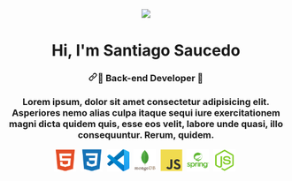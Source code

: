 <div id="header" align="center">
    <img src="https://media.giphy.com/media/3oKIPpFhwsMNrRIjN6/giphy.gif" width="600">
    <h1 align="center"> Hi, I'm Santiago Saucedo</h1>
</div>

<div align="center">
    <h3 dir="auto" align="center"><a id="user-content--front-end-developer-" class="anchor" aria-hidden="true" href="#-front-end-developer-"><svg class="octicon octicon-link" viewBox="0 0 16 16" version="1.1" width="16" height="16" aria-hidden="true"><path fill-rule="evenodd" d="M7.775 3.275a.75.75 0 001.06 1.06l1.25-1.25a2 2 0 112.83 2.83l-2.5 2.5a2 2 0 01-2.83 0 .75.75 0 00-1.06 1.06 3.5 3.5 0 004.95 0l2.5-2.5a3.5 3.5 0 00-4.95-4.95l-1.25 1.25zm-4.69 9.64a2 2 0 010-2.83l2.5-2.5a2 2 0 012.83 0 .75.75 0 001.06-1.06 3.5 3.5 0 00-4.95 0l-2.5 2.5a3.5 3.5 0 004.95 4.95l1.25-1.25a.75.75 0 00-1.06-1.06l-1.25 1.25a2 2 0 01-2.83 0z"></path></svg></a><g-emoji class="g-emoji" alias="rocket" fallback-src="https://github.githubassets.com/images/icons/emoji/unicode/1f680.png">🚀</g-emoji> Back-end Developer <g-emoji class="g-emoji" alias="rocket" fallback-src="https://github.githubassets.com/images/icons/emoji/unicode/1f680.png">🚀</g-emoji></h3>
    <h3 align="center"> Lorem ipsum, dolor sit amet consectetur adipisicing elit. Asperiores nemo alias culpa itaque sequi iure exercitationem magni dicta quidem quis, esse eos velit, labore unde quasi, illo consequuntur. Rerum, quidem.</h3>
    <div>
        <img src="https://github.com/devicons/devicon/blob/master/icons/html5/html5-plain.svg" title="HTML5" alt="HTML" width="40" height="40">&nbsp;
        <img src="https://github.com/devicons/devicon/blob/master/icons/css3/css3-plain.svg" title="HTML5" alt="HTML" width="40" height="40">&nbsp;
        <img src="https://github.com/devicons/devicon/blob/master/icons/vscode/vscode-original.svg" title="HTML5" alt="HTML" width="40" height="40">&nbsp;
        <img src="https://github.com/devicons/devicon/blob/master/icons/mongodb/mongodb-original-wordmark.svg" title="HTML5" alt="HTML" width="40" height="40">&nbsp;
        <img src="https://github.com/devicons/devicon/blob/master/icons/javascript/javascript-original.svg" title="HTML5" alt="HTML" width="40" height="40">&nbsp;
        <img src="https://github.com/devicons/devicon/blob/master/icons/spring/spring-original-wordmark.svg" title="HTML5" alt="HTML" width="40" height="40">&nbsp;
        <img src="https://github.com/devicons/devicon/blob/master/icons/nodejs/nodejs-original.svg" title="HTML5" alt="HTML" width="40" height="40">&nbsp;
    </div>

</div>
